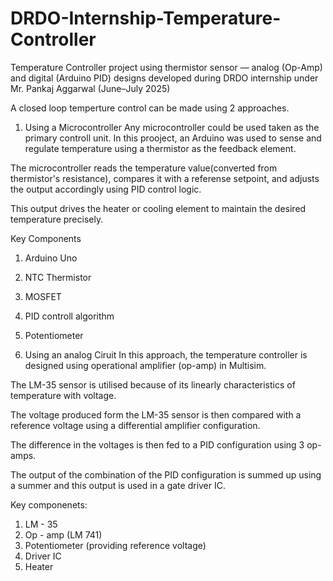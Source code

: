 # DRDO-Internship-Temperature-Controller
Temperature Controller project using thermistor sensor — analog (Op-Amp) and digital (Arduino PID) designs developed during DRDO internship under Mr. Pankaj Aggarwal (June–July 2025)

A closed loop temperture control can be made using 2 approaches.

1) Using a Microcontroller
Any microcontroller could be used taken as the primary controll unit.
In this prooject, an Arduino was used to sense and regulate temperature using a thermistor as the feedback element.

The microcontroller reads the temperature value(converted from thermistor's resistance), compares it with a referense setpoint, and adjusts the output accordingly using PID control logic.

This output drives the heater or cooling element to maintain the desired temperature precisely.

Key Components
1) Arduino Uno
2) NTC Thermistor
3) MOSFET
4) PID controll algorithm
5) Potentiometer


2) Using an analog Ciruit
In this approach, the temperature controller is designed using operational amplifier (op-amp) in Multisim.

The LM-35 sensor is utilised because of its linearly characteristics of temperature with voltage.

The voltage produced form the LM-35 sensor is then compared with a reference voltage using a differential amplifier configuration.

The difference in the voltages is then fed to a PID configuration using 3 op-amps.

The output of the combination of the PID configuration is summed up using a summer and this output is used in a gate driver IC.

Key componenets:
1) LM - 35
2) Op - amp (LM 741)
3) Potentiometer (providing reference voltage)
4) Driver IC
5) Heater
